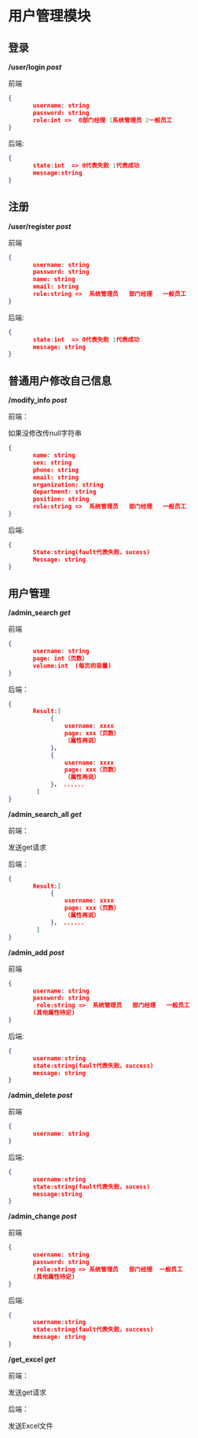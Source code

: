 # **用户管理模块**

## **登录**

**/user/login *post***

前端

```json
{
    ​	username: string
    ​	password: string
    ​	role:int =>  0部门经理 1系统管理员 2一般员工
}
```

后端:

```json
{
    ​	state:int  => 0代表失败 1代表成功
    ​	message:string 
}
```



## **注册**

**/user/register *post***

前端

```json
{
    ​	username: string
    ​	password: string
    ​	name: string
    ​	email: string
    ​	role:string =>  系统管理员   部门经理   一般员工
}
```

后端:

```json
{
    ​	state:int  => 0代表失败 1代表成功
    ​	message: string
}
```



## **普通用户修改自己信息**

**/modify_info  *post***

前端：

如果没修改传null字符串

```json
{
    ​	name: string
    ​	sex: string
    ​	phone: string
    ​	email: string
    ​	organization: string
    ​	department: string
    ​	position: string
    ​	role:string =>  系统管理员   部门经理   一般员工
}
```

后端:

```json
{
    ​	State:string(fault代表失败，sucess)
    ​	Message: string
}
```



## **用户管理**

**/admin_search *get***

前端

```json
{
    ​	username: string
    ​	page: int（页数）
    ​	volume:int  (每页的容量)
}
```

后端：

```json
{
    ​	Result:[
            {
                username: xxxx
                page: xxx（页数）
                （属性再说）
            }，
            {
                username: xxxx
                page: xxx（页数）
                （属性再说）
            }， ......
    	]
}
```

 

**/admin_search_all  *get***

前端：

发送get请求

后端：

```json
{
    ​	Result:[
            {
                username: xxxx
                page: xxx（页数）
                （属性再说）
            }， ......
    	]
}
```

 

**/admin_add  *post***

前端

```json
{
    ​	username: string
    ​	password: string
    ​	 role:string =>  系统管理员   部门经理   一般员工
    ​	(其他属性待定)
}
```

后端:

```json
{	
    ​	username:string
    ​	state:string(fault代表失败，success)
    ​	message: string
}
```



**/admin_delete *post***

前端

```json
{
    ​	username: string
}
```

后端:

```json
{	
    ​	username:string
    ​	state:string(fault代表失败，sucess)
    ​	message:string
}
```



**/admin_change *post***

前端

```json
{
    ​	username: string
    ​	password: string
    ​	 role:string => 系统管理员   部门经理  一般员工
    ​	(其他属性待定)
}
```

后端:

```json
{	
    ​	username:string
    ​	state:string(fault代表失败，success)
    ​	message: string
}
```

 

**/get_excel *get***

前端：

发送get请求

后端：

发送Excel文件



# 